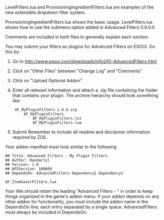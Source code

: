 LevelFilters.lua and ProvisioningIngredientFilters.lua are examples of the new extensible dropdown filter system.

ProvisioningIngredientFilters.lua shows the basic usage. LevelFilters.lua shows how to use the submenu option added in Advanced Filters 0.9.0.0.

Comments are included in both files to generally explain each section.

You may submit your filters as plugins for Advanced Filters on ESOUI.
Do this by:

1. Go to http://www.esoui.com/downloads/info245-AdvancedFilters.html
2. Click on "Other Files" between "Change Log" and "Comments"
3. Click on "Upload Optional Addon"
4. Enter all relevant information and attach a .zip file containing the folder that contains your plugin. The archive hierarchy should look something like:

        AF_MyPluginFilters-1.0.0.zip
            AF_MyPluginFilters
                AF_MyPluginFilters.txt
                AF_MyPluginFilters.lua

5. Submit
Remember to include all readme and disclaimer information required by ZOS.

Your addon manifest must look similar to the following:

    ## Title: Advanced Filters - My Plugin Filters
    ## Author: Randactyl
    ## Version: 1.0
    ## APIVersion: 100009
    ## DependsOn: AdvancedFilters Dependency1 Dependency2

    AF_ItemSaverFilters.lua

Your title should retain the leading "Advanced Filters - " in order to keep things organized in the game's addon menu.
If your addon depends on any other addon for functionality, you must include the addon name in the DependsOn line; each entry separated by a single space.
AdvancedFilters must always be included in DependsOn.